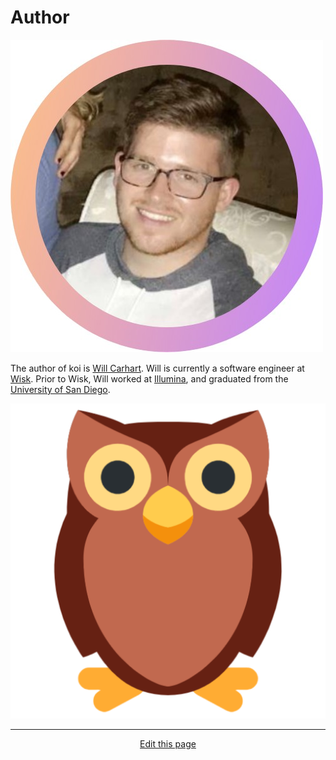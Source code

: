 # Author

![Will Carhart](/_media/author.jpg ':size=100')

The author of koi is [Will Carhart](https://www.willcarh.art). Will is currently a software engineer at [Wisk](https://wisk.aero). Prior to Wisk, Will worked at [Illumina](https://www.illumina.com), and graduated from the [University of San Diego](https://sandiego.edu).

<div>
	<a class="author-icon" href="https://github.com/wcarhart" target="_blank"><i class="fab fa-github" data-fa-transform="up-4"></i></a>
	<a href="https://www.willcarh.art" target="_blank"><img id="willcarhart-icon" src="_media/willcarhart.png" alt="willcarh.art icon"></a>
	<a class="author-icon" href="https://linkedin.com/in/willcarhart" target="_blank"><i class="fab fa-linkedin" data-fa-transform="up-3"></i></a>
</div>

<hr>
<div style="text-align:center">
	<a class="edit-link" href="https://github.com/wcarhart/wcarhart.github.io/docs/author.md" target="_blank"><i class="fas fa-edit"></i> Edit this page</a>
</div>